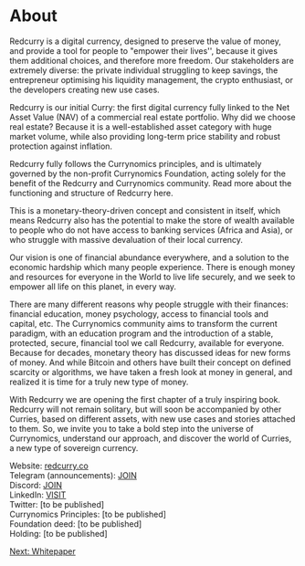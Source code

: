# About
Redcurry is a digital currency, designed to preserve the value of money, and provide a tool for people to "empower their lives'', because it gives them additional choices, and therefore more freedom. Our stakeholders are extremely diverse: the private individual struggling to keep savings, the entrepreneur optimising his liquidity management, the crypto enthusiast, or the developers creating new use cases.
 
Redcurry is our initial Curry: the first digital currency fully linked to the Net Asset Value (NAV) of a commercial real estate portfolio. Why did we choose real estate? Because it is a well-established asset category with huge market volume, while also providing long-term price stability and robust protection against inflation.
 
Redcurry fully follows the Currynomics principles, and is ultimately governed by the non-profit Currynomics Foundation, acting solely for the benefit of the Redcurry and Currynomics community. Read more about the functioning and structure of Redcurry here.
 
This is a monetary-theory-driven concept and consistent in itself, which means Redcurry also has the potential to make the store of wealth available to people who do not have access to banking services (Africa and Asia), or who struggle with massive devaluation of their local currency.
 
Our vision is one of financial abundance everywhere, and a solution to the economic hardship which many people experience. There is enough money and resources for everyone in the World to live life securely, and we seek to empower all life on this planet, in every way.
 
There are many different reasons why people struggle with their finances: financial education, money psychology, access to financial tools and capital, etc. The Currynomics community aims to transform the current paradigm, with an education program and the introduction of a stable, protected, secure, financial tool we call Redcurry, available for everyone. Because for decades, monetary theory has discussed ideas for new forms of money. And while Bitcoin and others have built their concept on defined scarcity or algorithms, we have taken a fresh look at money in general, and realized it is time for a truly new type of money.
 
With Redcurry we are opening the first chapter of a truly inspiring book. Redcurry will not remain solitary, but will soon be accompanied by other Curries, based on different assets, with new use cases and stories attached to them. So, we invite you to take a bold step into the universe of Currynomics, understand our approach, and discover the world of Curries, a new type of sovereign currency.



<!-- Telegram: [INSERT]   -->
Website: <a href="https://redcurry.co" target="_blank">redcurry.co</a>   
Telegram (announcements): <a href="https://t.me/redcurryupdates" target="_blank">JOIN</a>  
Discord: <a href="https://discord.gg/z8kgCvxtea" target="_blank">JOIN</a>    
LinkedIn: <a href="https://www.linkedin.com/company/86164816" target="_blank">VISIT</a>    
Twitter: [to be published]  
Currynomics Principles: [to be published]  
Foundation deed: [to be published]  
Holding: [to be published]  
<!-- Governance (discussion):[INSERT]  
Governance (voting): tbd -->

[Next: Whitepaper](/whitepaper/intro.md)